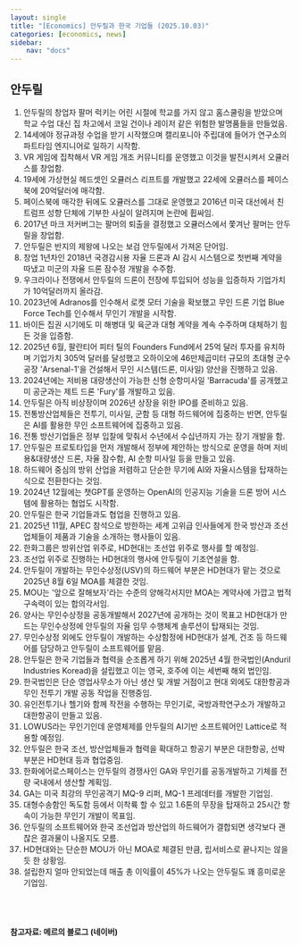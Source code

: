 ```yaml
---
layout: single
title: "[Economics] 안두릴과 한국 기업들 (2025.10.03)"
categories: [economics, news]
sidebar:
    nav: "docs"
---
```


## 안두릴
1. 안두릴의 창업자 팔머 럭키는 어린 시절에 학교를 가지 않고 홈스쿨링을 받았으며 학교 수업 대신 집 차고에서 코일 건이나 레이저 같은 위험한 발명품들을 만들었음.
1. 14세에야 정규과정 수업을 받기 시작했으며 캘리포니아 주립대에 들어가 연구소의 파트타임 엔지니어로 일하기 시작함.
1. VR 게임에 집착해서 VR 게임 개조 커뮤니티를 운영했고 이것을 발전시켜서 오큘러스를 창업함.
1. 19세에 가상현실 헤드셋인 오큘러스 리프트를 개발했고 22세에 오큘러스를 페이스북에 20억달러에 매각함.
1. 페이스북에 매각한 뒤에도 오큘러스를 그대로 운영했고 2016년 미국 대선에서 친 트럼프 성향 단체에 기부한 사실이 알려지며 논란에 휩싸임.
1. 2017년 마크 저커버그는 팔머의 퇴출을 결정했고 오큘러스에서 쫓겨난 팔머는 안두릴을 창업함.
1. 안두릴은 반지의 제왕에 나오는 보검 안두릴에서 가져온 단어임.
1. 창업 1년차인 2018년 국경감시용 자율 드론과 AI 감시 시스템으로 첫번째 계약을 따냈고 미군의 자율 드론 잠수정 개발을 수주함.
1. 우크라이나 전쟁에서 안두릴의 드론이 전장에 투입되어 성능을 입증하자 기업가치가 10억달러까지 올라감.
1. 2023년에 Adranos를 인수해서 로켓 모터 기술을 확보했고 무인 드론 기업 Blue Force Tech를 인수해서 무인기 개발을 시작함.
1. 바이든 집권 시기에도 미 해병대 및 육군과 대형 계약을 계속 수주하며 대체하기 힘든 것을 입증함.
1. 2025년 6월, 팔란티어 피터 틸의 Founders Fund에서 25억 달러 투자를 유치하며 기업가치 305억 달러를 달성했고 오하이오에 46만제곱미터 규모의 초대형 군수공장 'Arsenal-1'을 건설해서 무인 시스템(드론, 미사일) 양산을 진행하고 있음.
1. 2024년에는 저비용 대량생산이 가능한 신형 순항미사일 'Barracuda'를 공개했고 미 공군과는 제트 드론 'Fury'를 개발하고 있음.
1. 안두릴은 아직 비상장이며 2026년 상장을 위한 IPO를 준비하고 있음.
1. 전통방산업체들은 전투기, 미사일, 군함 등 대형 하드웨어에 집중하는 반면, 안두릴은 AI를 활용한 무인 소프트웨어에 집중하고 있음.
1. 전통 방산기업들은 정부 입찰에 맞춰서 수년에서 수십년까지 가는 장기 개발을 함.
1. 안두릴은 프로토타입을 먼저 개발해서 정부에 제안하는 방식으로 운영을 하며 저비용&대량생산 드론, 자율 잠수함, AI 순항 미사일 등을 만들고 있음.
1. 하드웨어 중심의 방위 산업을 저렴하고 단순한 무기에 AI와 자율시스템을 탑재하는 식으로 전환한다는 것임.
1. 2024년 12월에는 챗GPT를 운영하는 OpenAI의 인공지능 기술을 드론 방어 시스템에 활용하는 협업도 시작함.
1. 안두릴은 한국 기업들과도 협업을 진행하고 있음.
1. 2025년 11월, APEC 참석으로 방한하는 세계 고위급 인사들에게 한국 방산과 조선업체들이 제품과 기술을 소개하는 행사들이 있음.
1. 한화그룹은 방위산업 위주로, HD현대는 조선업 위주로 행사를 할 예정임.
1. 조선업 위주로 진행하는 HD현대의 행사에 안두릴이 기조연설을 함.
1. 안두릴이 개발하는 무인수상정(USV)의 하드웨어 부분은 HD현대가 맡는 것으로 2025년 8월 6일 MOA를 체결한 것임.
1. MOU는 '앞으로 잘해보자'라는 수준의 양해각서지만 MOA는 계약사에 가깝고 법적 구속력이 있는 합의각서임.
1. 양사는 무인수상정을 공동개발해서 2027년에 공개하는 것이 목표고 HD현대가 만드는 무인수상정에 안두릴의 자율 임무 수행체계 솔루션이 탑재되는 것임.
1. 무인수상정 외에도 안두릴이 개발하는 수상함정에 HD현대가 설계, 건조 등 하드웨어를 담당하고 안두릴이 소프트웨어를 맡음.
1. 안두릴은 한국 기업들과 협력을 순조롭게 하기 위해 2025년 4월 한국법인(Anduril Industries Koread)을 설립했고 이는 영국, 호주에 이는 세번째 해외 법인임.
1. 한국법인은 단순 영업사무소가 아닌 생산 및 개발 거점이고 현대 외에도 대한항공과 무인 전투기 개발 공동 작업을 진행중임.
1. 유인전투기나 헬기와 함께 작전을 수행하는 무인기로, 국방과학연구소가 개발하고 대한항공이 만들고 있음.
1. LOWUS라는 무인기인데 운영체제를 안두릴의 AI기반 소프트웨어인 Lattice로 적용할 예정임.
1. 안두릴은 한국 조선, 방산업체들과 협력을 확대하고 항공기 부분은 대한항공, 선박 부분은 HD현대 등과 협업중임.
1. 한화에어로스페이스는 안두릴의 경쟁사인 GA와 무인기를 공동개발하고 기체를 전량 국내에서 생산할 계획임.
1. GA는 미국 최강의 무인공격기 MQ-9 리퍼, MQ-1 프레데터를 개발한 기업임.
1. 대형수송함인 독도함 등에서 이착륙 할 수 있고 1.6톤의 무장을 탑재하고 25시간 항속이 가능한 무인기 개발이 목표임.
1. 안두릴의 소프트웨어와 한국 조선업과 방산업의 하드웨어가 결합되면 생각보다 괜찮은 결과물이 나올지도 모름.
1. HD현대와는 단순한 MOU가 아닌 MOA로 체결된 만큼, 립서비스로 끝나지는 않을듯 한 상황임.
1. 설립한지 얼마 안되었는데 매출 총 이익률이 45%가 나오는 안두릴도 꽤 흥미로운 기업임.




<br/>
<br/>

#### 참고자료: 메르의 블로그 (네이버)
